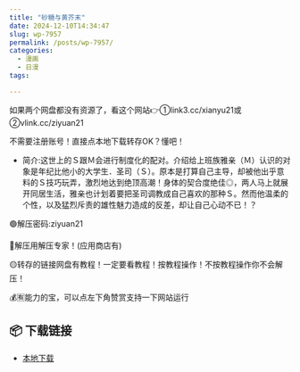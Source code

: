 ```yaml
---
title: "砂糖与黄芥末"
date: 2024-12-10T14:34:47
slug: wp-7957
permalink: /posts/wp-7957/
categories:
  - 漫画
  - 日漫
tags:

---
```


如果两个网盘都没有资源了，看这个网站👉①link3.cc/xianyu21或②vlink.cc/ziyuan21

不需要注册账号！直接点本地下载转存OK？懂吧！

*   简介:这世上的Ｓ跟Ｍ会进行制度化的配对。介绍给上班族雅亲（Ｍ）认识的对象是年纪比他小的大学生．圣司（Ｓ）。原本是打算自己主导，却被他出乎意料的Ｓ技巧玩弄，激烈地达到绝顶高潮！身体的契合度绝佳◎，两人马上就展开同居生活，雅亲也计划着要把圣司调教成自己喜欢的那种Ｓ。然而他温柔的个性，以及猛烈斥责的雄性魅力造成的反差，却让自己心动不已！？

🟢解压密码:ziyuan21

🔵解压用解压专家！(应用商店有)

🟡转存的链接网盘有教程！一定要看教程！按教程操作！不按教程操作你不会解压！

💰🈶能力的宝，可以点左下角赞赏支持一下网站运行

## 📦 下载链接
- [本地下载](https://blziyuan21.com/pay-download/7957?key=d202beb333&down_id=0)

